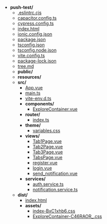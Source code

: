 - **push-test/**
    - [.eslintrc.cjs](.eslintrc.cjs)
    - [capacitor.config.ts](capacitor.config.ts)
    - [cypress.config.ts](cypress.config.ts)
    - [index.html](index.html)
    - [ionic.config.json](ionic.config.json)
    - [package.json](package.json)
    - [tsconfig.json](tsconfig.json)
    - [tsconfig.node.json](tsconfig.node.json)
    - [vite.config.ts](vite.config.ts)
    - [package-lock.json](package-lock.json)
    - [tree.md](tree.md)
    - **public/**
    - **resources/**
    - **src/**
        - [App.vue](src/App.vue)
        - [main.ts](src/main.ts)
        - [vite-env.d.ts](src/vite-env.d.ts)
        - **components/**
            - [ExploreContainer.vue](src/components/ExploreContainer.vue)
        - **router/**
            - [index.ts](src/router/index.ts)
        - **theme/**
            - [variables.css](src/theme/variables.css)
        - **views/**
            - [Tab1Page.vue](src/views/Tab1Page.vue)
            - [Tab2Page.vue](src/views/Tab2Page.vue)
            - [Tab3Page.vue](src/views/Tab3Page.vue)
            - [TabsPage.vue](src/views/TabsPage.vue)
            - [register.vue](src/views/register.vue)
            - [login.vue](src/views/login.vue)
            - [send_notification.vue](src/views/send_notification.vue)
        - **services/**
            - [auth.service.ts](src/services/auth.service.ts)
            - [notification.service.ts](src/services/notification.service.ts)
    - **dist/**
        - [index.html](dist/index.html)
        - **assets/**
            - [index-BxC1xhb6.css](dist/assets/index-BxC1xhb6.css)
            - [ExploreContainer-C46RAOR_.css](dist/assets/ExploreContainer-C46RAOR_.css)